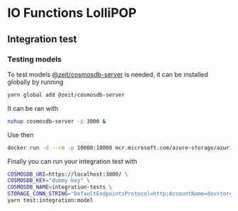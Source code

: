 # IO Functions LolliPOP 

## Integration test

### Testing models

To test models [@zeit/cosmosdb-server](https://www.npmjs.com/package/@zeit/cosmosdb-server) is needed, it can be installed globally by running

```bash
yarn global add @zeit/cosmosdb-server
```
It can be ran with

```bash
nohup cosmosdb-server -p 3000 &
```

Use then 
```bash
docker run -d --rm -p 10000:10000 mcr.microsoft.com/azure-storage/azurite azurite-blob --blobHost 0.0.0.0
```

Finally you can run your integration test with

```bash
COSMOSDB_URI=https://localhost:3000/ \
COSMOSDB_KEY="dummy key" \
COSMOSDB_NAME=integration-tests \
STORAGE_CONN_STRING="DefaultEndpointsProtocol=http;AccountName=devstoreaccount1;AccountKey=Eby8vdM02xNOcqFlqUwJPLlmEtlCDXJ1OUzFT50uSRZ6IFsuFq2UVErCz4I6tq/K1SZFPTOtr/KBHBeksoGMGw==;BlobEndpoint=http://127.0.0.1:10000/devstoreaccount1;" \
yarn test:integration:model
```
